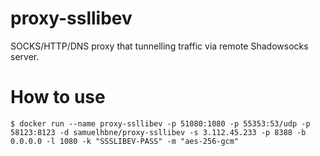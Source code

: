 # proxy-ssllibev
SOCKS/HTTP/DNS proxy that tunnelling traffic via remote Shadowsocks server.

# How to use
```
$ docker run --name proxy-ssllibev -p 51080:1080 -p 55353:53/udp -p 58123:8123 -d samuelhbne/proxy-ssllibev -s 3.112.45.233 -p 8388 -b 0.0.0.0 -l 1080 -k "SSSLIBEV-PASS" -m "aes-256-gcm"
```
